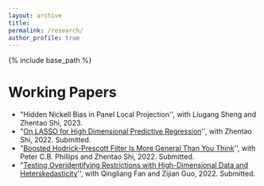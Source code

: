 ```yaml
---
layout: archive
title: 
permalink: /research/
author_profile: true 
---
```


{% include base_path %}

Working Papers
======
* "Hidden Nickell Bias in Panel Local Projection'', with Liugang Sheng and Zhentao Shi, 2023. 
* "[On LASSO for High Dimensional Predictive Regression](https://arxiv.org/abs/2212.07052)'', with Zhentao Shi, 2022. Submitted. 
* "[Boosted Hodrick-Prescott Filter Is More General Than You Think](https://arxiv.org/abs/2209.09810)'', with Peter C.B. Phillips and Zhentao Shi, 2022. Submitted. 
* "[Testing Overidentifying Restrictions with High-Dimensional Data and Heterskedasticity](https://arxiv.org/abs/2205.00171)'', with Qingliang Fan and Zijian Guo, 2022. Submitted. 

